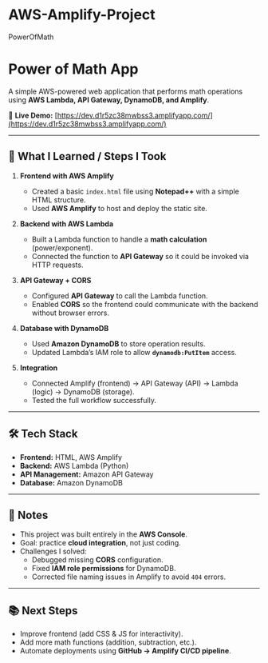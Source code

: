 # AWS-Amplify-Project
PowerOfMath
# Power of Math App

A simple AWS-powered web application that performs math operations using **AWS Lambda, API Gateway, DynamoDB, and Amplify**.

🔗 **Live Demo:** [https://dev.d1r5zc38mwbss3.amplifyapp.com/](https://dev.d1r5zc38mwbss3.amplifyapp.com/)

---

## 🚀 What I Learned / Steps I Took

1. **Frontend with AWS Amplify**
   - Created a basic `index.html` file using **Notepad++** with a simple HTML structure.
   - Used **AWS Amplify** to host and deploy the static site.

2. **Backend with AWS Lambda**
   - Built a Lambda function to handle a **math calculation** (power/exponent).
   - Connected the function to **API Gateway** so it could be invoked via HTTP requests.

3. **API Gateway + CORS**
   - Configured **API Gateway** to call the Lambda function.
   - Enabled **CORS** so the frontend could communicate with the backend without browser errors.

4. **Database with DynamoDB**
   - Used **Amazon DynamoDB** to store operation results.
   - Updated Lambda’s IAM role to allow **`dynamodb:PutItem`** access.

5. **Integration**
   - Connected Amplify (frontend) → API Gateway (API) → Lambda (logic) → DynamoDB (storage).
   - Tested the full workflow successfully.

---

## 🛠️ Tech Stack
- **Frontend:** HTML, AWS Amplify
- **Backend:** AWS Lambda (Python)
- **API Management:** Amazon API Gateway
- **Database:** Amazon DynamoDB

---

## 📌 Notes
- This project was built entirely in the **AWS Console**.  
- Goal: practice **cloud integration**, not just coding.  
- Challenges I solved:
  - Debugged missing **CORS** configuration.
  - Fixed **IAM role permissions** for DynamoDB.
  - Corrected file naming issues in Amplify to avoid `404` errors.

---

## 📚 Next Steps
- Improve frontend (add CSS & JS for interactivity).  
- Add more math functions (addition, subtraction, etc.).  
- Automate deployments using **GitHub → Amplify CI/CD pipeline**.

